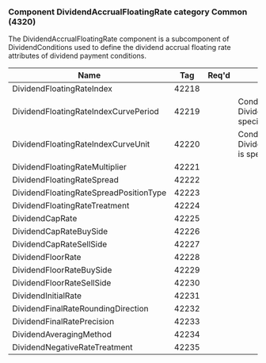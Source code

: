 ### Component DividendAccrualFloatingRate category Common (4320)

The DividendAccrualFloatingRate component is a subcomponent of DividendConditions used to define the dividend accrual floating rate attributes of dividend payment conditions.

| Name                                   | Tag   | Req'd | Documentation                                                                         |
|----------------------------------------|-------|----------|---------------------------------------------------------------------------------------|
| DividendFloatingRateIndex              | 42218 |       |                                                                                       |
| DividendFloatingRateIndexCurvePeriod   | 42219 |       | Conditionally required when DividendFloatingRateIndexCurveUnit(42220) is specified.   |
| DividendFloatingRateIndexCurveUnit     | 42220 |       | Conditionally required when DividendFloatingRateIndexCurvePeriod(42219) is specified. |
| DividendFloatingRateMultiplier         | 42221 |       |                                                                                       |
| DividendFloatingRateSpread             | 42222 |       |                                                                                       |
| DividendFloatingRateSpreadPositionType | 42223 |       |                                                                                       |
| DividendFloatingRateTreatment          | 42224 |       |                                                                                       |
| DividendCapRate                        | 42225 |       |                                                                                       |
| DividendCapRateBuySide                 | 42226 |       |                                                                                       |
| DividendCapRateSellSide                | 42227 |       |                                                                                       |
| DividendFloorRate                      | 42228 |       |                                                                                       |
| DividendFloorRateBuySide               | 42229 |       |                                                                                       |
| DividendFloorRateSellSide              | 42230 |       |                                                                                       |
| DividendInitialRate                    | 42231 |       |                                                                                       |
| DividendFinalRateRoundingDirection     | 42232 |       |                                                                                       |
| DividendFinalRatePrecision             | 42233 |       |                                                                                       |
| DividendAveragingMethod                | 42234 |       |                                                                                       |
| DividendNegativeRateTreatment          | 42235 |       |                                                                                       |

